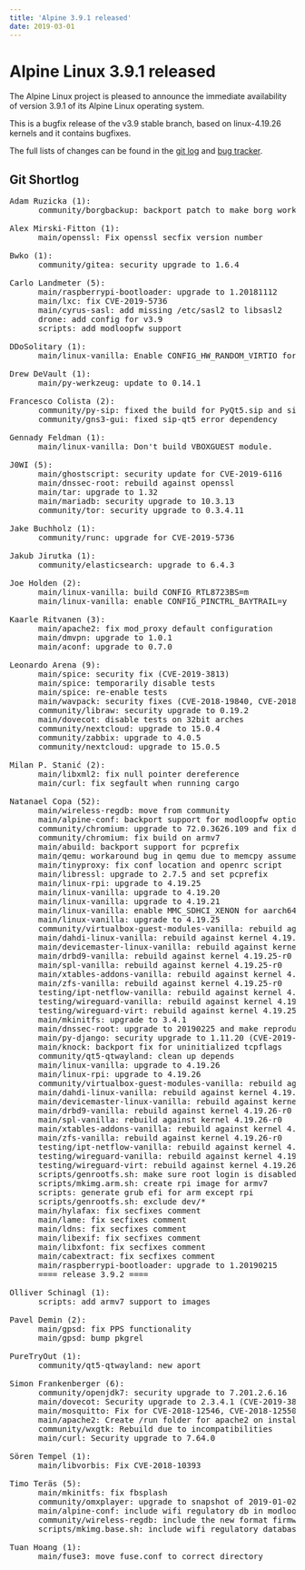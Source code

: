 ```yaml
---
title: 'Alpine 3.9.1 released'
date: 2019-03-01
---
```


Alpine Linux 3.9.1 released
===========================

The Alpine Linux project is pleased to announce the immediate
availability of version 3.9.1 of its Alpine Linux operating system.

This is a bugfix release of the v3.9 stable branch, based on
linux-4.19.26 kernels and it contains bugfixes.

The full lists of changes can be found in the [git
log](http://git.alpinelinux.org/cgit/aports/log/?h=v3.9.1) and [bug
tracker](http://bugs.alpinelinux.org/versions/134).

Git Shortlog
------------

<pre>
Adam Ruzicka (1):
      community/borgbackup: backport patch to make borg work again

Alex Mirski-Fitton (1):
      main/openssl: Fix openssl secfix version number

Bwko (1):
      community/gitea: security upgrade to 1.6.4

Carlo Landmeter (5):
      main/raspberrypi-bootloader: upgrade to 1.20181112
      main/lxc: fix CVE-2019-5736
      main/cyrus-sasl: add missing /etc/sasl2 to libsasl2
      drone: add config for v3.9
      scripts: add modloopfw support

DDoSolitary (1):
      main/linux-vanilla: Enable CONFIG_HW_RANDOM_VIRTIO for ppc64le

Drew DeVault (1):
      main/py-werkzeug: update to 0.14.1

Francesco Colista (2):
      community/py-sip: fixed the build for PyQt5.sip and sip binary
      community/gns3-gui: fixed sip-qt5 error dependency

Gennady Feldman (1):
      main/linux-vanilla: Don't build VBOXGUEST module.

J0WI (5):
      main/ghostscript: security update for CVE-2019-6116
      main/dnssec-root: rebuild against openssl
      main/tar: upgrade to 1.32
      main/mariadb: security upgrade to 10.3.13
      community/tor: security upgrade to 0.3.4.11

Jake Buchholz (1):
      community/runc: upgrade for CVE-2019-5736

Jakub Jirutka (1):
      community/elasticsearch: upgrade to 6.4.3

Joe Holden (2):
      main/linux-vanilla: build CONFIG_RTL8723BS=m
      main/linux-vanilla: enable CONFIG_PINCTRL_BAYTRAIL=y

Kaarle Ritvanen (3):
      main/apache2: fix mod_proxy default configuration
      main/dmvpn: upgrade to 1.0.1
      main/aconf: upgrade to 0.7.0

Leonardo Arena (9):
      main/spice: security fix (CVE-2019-3813)
      main/spice: temporarily disable tests
      main/spice: re-enable tests
      main/wavpack: security fixes (CVE-2018-19840, CVE-2018-19841)
      community/libraw: security upgrade to 0.19.2
      main/dovecot: disable tests on 32bit arches
      community/nextcloud: upgrade to 15.0.4
      community/zabbix: upgrade to 4.0.5
      community/nextcloud: upgrade to 15.0.5

Milan P. Stanić (2):
      main/libxml2: fix null pointer dereference
      main/curl: fix segfault when running cargo

Natanael Copa (52):
      main/wireless-regdb: move from community
      main/alpine-conf: backport support for modloopfw option
      community/chromium: upgrade to 72.0.3626.109 and fix deadlock
      community/chromium: fix build on armv7
      main/abuild: backport support for pcprefix
      main/qemu: workaround bug in qemu due to memcpy assumed to be atomic
      main/tinyproxy: fix conf location and openrc script
      main/libressl: upgrade to 2.7.5 and set pcprefix
      main/linux-rpi: upgrade to 4.19.25
      main/linux-vanilla: upgrade to 4.19.20
      main/linux-vanilla: upgrade to 4.19.21
      main/linux-vanilla: enable MMC_SDHCI_XENON for aarch64
      main/linux-vanilla: upgrade to 4.19.25
      community/virtualbox-guest-modules-vanilla: rebuild against kernel 4.19.25-r0
      main/dahdi-linux-vanilla: rebuild against kernel 4.19.25-r0
      main/devicemaster-linux-vanilla: rebuild against kernel 4.19.25-r0
      main/drbd9-vanilla: rebuild against kernel 4.19.25-r0
      main/spl-vanilla: rebuild against kernel 4.19.25-r0
      main/xtables-addons-vanilla: rebuild against kernel 4.19.25-r0
      main/zfs-vanilla: rebuild against kernel 4.19.25-r0
      testing/ipt-netflow-vanilla: rebuild against kernel 4.19.25-r0
      testing/wireguard-vanilla: rebuild against kernel 4.19.25-r0
      testing/wireguard-virt: rebuild against kernel 4.19.25-r0
      main/mkinitfs: upgrade to 3.4.1
      main/dnssec-root: upgrade to 20190225 and make reproducible
      main/py-django: security upgrade to 1.11.20 (CVE-2019-6975)
      main/knock: backport fix for uninitialized tcpflags
      community/qt5-qtwayland: clean up depends
      main/linux-vanilla: upgrade to 4.19.26
      main/linux-rpi: upgrade to 4.19.26
      community/virtualbox-guest-modules-vanilla: rebuild against kernel 4.19.26-r0
      main/dahdi-linux-vanilla: rebuild against kernel 4.19.26-r0
      main/devicemaster-linux-vanilla: rebuild against kernel 4.19.26-r0
      main/drbd9-vanilla: rebuild against kernel 4.19.26-r0
      main/spl-vanilla: rebuild against kernel 4.19.26-r0
      main/xtables-addons-vanilla: rebuild against kernel 4.19.26-r0
      main/zfs-vanilla: rebuild against kernel 4.19.26-r0
      testing/ipt-netflow-vanilla: rebuild against kernel 4.19.26-r0
      testing/wireguard-vanilla: rebuild against kernel 4.19.26-r0
      testing/wireguard-virt: rebuild against kernel 4.19.26-r0
      scripts/genrootfs.sh: make sure root login is disabled
      scripts/mkimg.arm.sh: create rpi image for armv7
      scripts: generate grub efi for arm except rpi
      scripts/genrootfs.sh: exclude dev/*
      main/hylafax: fix secfixes comment
      main/lame: fix secfixes comment
      main/ldns: fix secfixes comment
      main/libexif: fix secfixes comment
      main/libxfont: fix secfixes comment
      main/cabextract: fix secfixes comment
      main/raspberrypi-bootloader: upgrade to 1.20190215
      ==== release 3.9.2 ====

Olliver Schinagl (1):
      scripts: add armv7 support to images

Pavel Demin (2):
      main/gpsd: fix PPS functionality
      main/gpsd: bump pkgrel

PureTryOut (1):
      community/qt5-qtwayland: new aport

Simon Frankenberger (6):
      community/openjdk7: security upgrade to 7.201.2.6.16
      main/dovecot: Security upgrade to 2.3.4.1 (CVE-2019-3814)
      main/mosquitto: Fix for CVE-2018-12546, CVE-2018-12550, CVE-2018-12551
      main/apache2: Create /run folder for apache2 on install
      community/wxgtk: Rebuild due to incompatibilities
      main/curl: Security upgrade to 7.64.0

Sören Tempel (1):
      main/libvorbis: Fix CVE-2018-10393

Timo Teräs (5):
      main/mkinitfs: fix fbsplash
      community/omxplayer: upgrade to snapshot of 2019-01-02
      main/alpine-conf: include wifi regulatory db in modloop
      community/wireless-regdb: include the new format firmware file
      scripts/mkimg.base.sh: include wifi regulatory database in modloop

Tuan Hoang (1):
      main/fuse3: move fuse.conf to correct directory

</pre>
